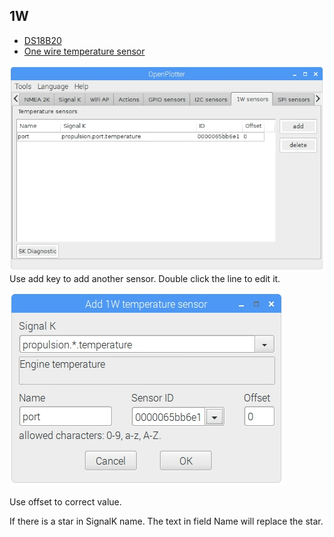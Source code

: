 ## 1W

* [DS18B20](DS18B20.md)              
* [One wire temperature sensor](1w_temp_sensor.md)

![](1W.jpg)  
Use add key to add another sensor. Double click the line to edit it.

![](1Wform.jpg)

Use offset to correct value.

If there is a star in SignalK name. The text in field Name will replace the star.